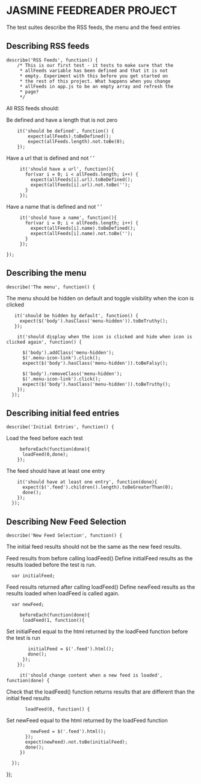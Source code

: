
# JASMINE FEEDREADER PROJECT


The test suites describe the RSS feeds, the menu and the feed entries


## Describing RSS feeds

 
    describe('RSS Feeds', function() {
        /* This is our first test - it tests to make sure that the
         * allFeeds variable has been defined and that it is not
         * empty. Experiment with this before you get started on
         * the rest of this project. What happens when you change
         * allFeeds in app.js to be an empty array and refresh the
         * page?
         */

All RSS feeds should:


Be defined and have a length that is not zero

 
        it('should be defined', function() {
            expect(allFeeds).toBeDefined();
            expect(allFeeds.length).not.toBe(0);
        });

Have a url that is defined and not ‘ ‘

 
         it('should have a url', function(){
           for(var i = 0; i < allFeeds.length; i++) {
             expect(allFeeds[i].url).toBeDefined();
             expect(allFeeds[i].url).not.toBe('');
           }
         });

Have a name that is defined and not ‘ ‘

 
         it('should have a name', function(){
           for(var i = 0; i < allFeeds.length; i++) {
             expect(allFeeds[i].name).toBeDefined();
             expect(allFeeds[i].name).not.toBe('');
           }
         });

    });

## Describing the menu

 
    describe('The menu', function() {

The menu should be hidden on default and toggle visibility when the icon is clicked

 
       it('should be hidden by default', function() {
         expect($('body').hasClass('menu-hidden')).toBeTruthy();
       });

        it('should display when the icon is clicked and hide when icon is clicked again', function() {

          $('body').addClass('menu-hidden');
          $('.menu-icon-link').click();
          expect($('body').hasClass('menu-hidden')).toBeFalsy();

          $('body').removeClass('menu-hidden');
          $('.menu-icon-link').click();
          expect($('body').hasClass('menu-hidden')).toBeTruthy();
        });
      });

## Describing initial feed entries

 
    describe('Initial Entries', function() {

Load the feed before each test

 
         beforeEach(function(done){
          loadFeed(0,done);
        });

The feed should have at least one entry

 
        it('should have at least one entry', function(done){
          expect($('.feed').children().length).toBeGreaterThan(0);
          done();
        });
      });

## Describing New Feed Selection

 
    describe('New Feed Selection', function() {

The initial feed results should not be the same as the new feed results.


Feed results from before calling loadFeed() Define initialFeed results as the results loaded before the test is run.

 
      var initialFeed;

Feed results returned after calling loadFeed() Define newFeed results as the results loaded when loadFeed is called again.

 
      var newFeed;

         beforeEach(function(done){
          loadFeed(1, function(){

Set initialFeed equal to the html returned by the loadFeed function before the test is run

 
            initialFeed = $('.feed').html();
            done();
          });
        });

         it('should change content when a new feed is loaded', function(done) {

Check that the loadFeed() function returns results that are different than the initial feed results

 
           loadFeed(0, function() {

Set newFeed equal to the html returned by the loadFeed function

 
             newFeed = $('.feed').html();
           });
           expect(newFeed).not.toBe(initialFeed);
           done();
         })

      });


});